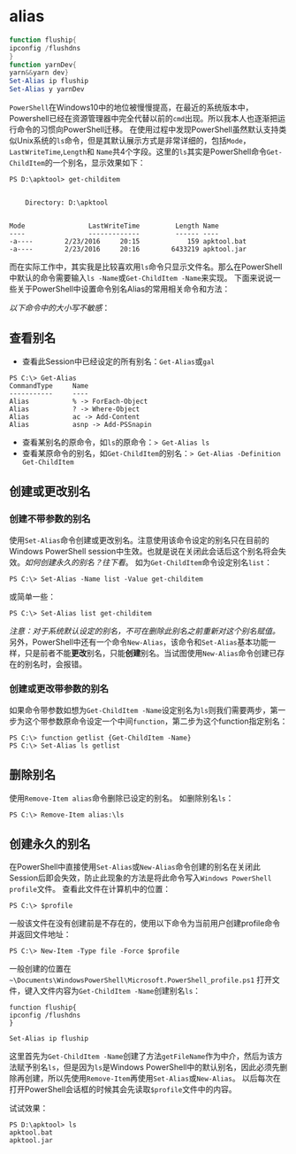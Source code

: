 # alias

```powershell
function fluship{
ipconfig /flushdns
}
function yarnDev{
yarn&&yarn dev}
Set-Alias ip fluship
Set-Alias y yarnDev
```

`PowerShell`在Windows10中的地位被慢慢提高，在最近的系统版本中，Powershell已经在资源管理器中完全代替以前的`cmd`出现。所以我本人也逐渐把运行命令的习惯向PowerShell迁移。
在使用过程中发现PowerShell虽然默认支持类似Unix系统的`ls`命令，但是其默认展示方式是非常详细的，包括`Mode`，`LastWriteTime`,`Length`和 `Name`共4个字段。这里的`ls`其实是PowerShell命令`Get-ChildItem`的一个别名，显示效果如下：

```
PS D:\apktool> get-childitem


    Directory: D:\apktool


Mode                LastWriteTime         Length Name
----                -------------         ------ ----
-a----        2/23/2016     20:15            159 apktool.bat
-a----        2/23/2016     20:16        6433219 apktool.jar
```

而在实际工作中，其实我是比较喜欢用`ls`命令只显示文件名。那么在PowerShell中默认的命令需要输入`ls -Name`或`Get-ChildItem -Name`来实现。
下面来说说一些关于PowerShell中设置命令别名Alias的常用相关命令和方法：

_以下命令中的大小写不敏感_：

## 查看别名

- 查看此Session中已经设定的所有别名：`Get-Alias`或`gal`

```text
PS C:\> Get-Alias
CommandType     Name
-----------     ----
Alias           % -> ForEach-Object
Alias           ? -> Where-Object
Alias           ac -> Add-Content
Alias           asnp -> Add-PSSnapin
```

- 查看某别名的原命令，如`ls`的原命令：`> Get-Alias ls`
- 查看某原命令的别名，如`Get-ChildItem`的别名：`> Get-Alias -Definition Get-ChildItem`

## 创建或更改别名

### 创建不带参数的别名

使用`Set-Alias`命令创建或更改别名。注意使用该命令设定的别名只在目前的Windows PowerShell session中生效。也就是说在关闭此会话后这个别名将会失效。_如何创建永久的别名？往下看_。
如为`Get-ChildItem`命令设定别名`list`：

```text
PS C:\> Set-Alias -Name list -Value get-childitem
```

或简单一些：

```text
PS C:\> Set-Alias list get-childitem
```

_注意：对于系统默认设定的别名，不可在删除此别名之前重新对这个别名赋值。_
另外，PowerShell中还有一个命令`New-Alias`，该命令和`Set-Alias`基本功能一样，只是前者不能**更改**别名，只能**创建**别名。当试图使用`New-Alias`命令创建已存在的别名时，会报错。

### 创建或更改带参数的别名

如果命令带参数如想为`Get-ChildItem -Name`设定别名为`ls`则我们需要两步，第一步为这个带参数原命令设定一个中间`function`，第二步为这个function指定别名：

```
PS C:\> function getlist {Get-ChildItem -Name}
PS C:\> Set-Alias ls getlist
```

## 删除别名

使用`Remove-Item alias`命令删除已设定的别名。
如删除别名`ls`：

```
PS C:\> Remove-Item alias:\ls
```

## 创建永久的别名

在PowerShell中直接使用`Set-Alias`或`New-Alias`命令创建的别名在关闭此Session后即会失效，防止此现象的方法是将此命令写入`Windows PowerShell profile`文件。
查看此文件在计算机中的位置：

```
PS C:\> $profile
```

一般该文件在没有创建前是不存在的，使用以下命令为当前用户创建profile命令并返回文件地址：

```
PS C:\> New-Item -Type file -Force $profile
```

一般创建的位置在`~\Documents\WindowsPowerShell\Microsoft.PowerShell_profile.ps1`
打开文件，键入文件内容为`Get-ChildItem -Name`创建别名`ls`：

```
function fluship{
ipconfig /flushdns
}

Set-Alias ip fluship
```

这里首先为`Get-ChildItem -Name`创建了方法`getFileName`作为中介，然后为该方法赋予别名`ls`，但是因为`ls`是Windows PowerShell中的默认别名，因此必须先删除再创建，所以先使用`Remove-Item`再使用`Set-Alias`或`New-Alias`。
以后每次在打开PowerShell会话框的时候其会先读取`$profile`文件中的内容。

试试效果：

```
PS D:\apktool> ls
apktool.bat
apktool.jar
```
